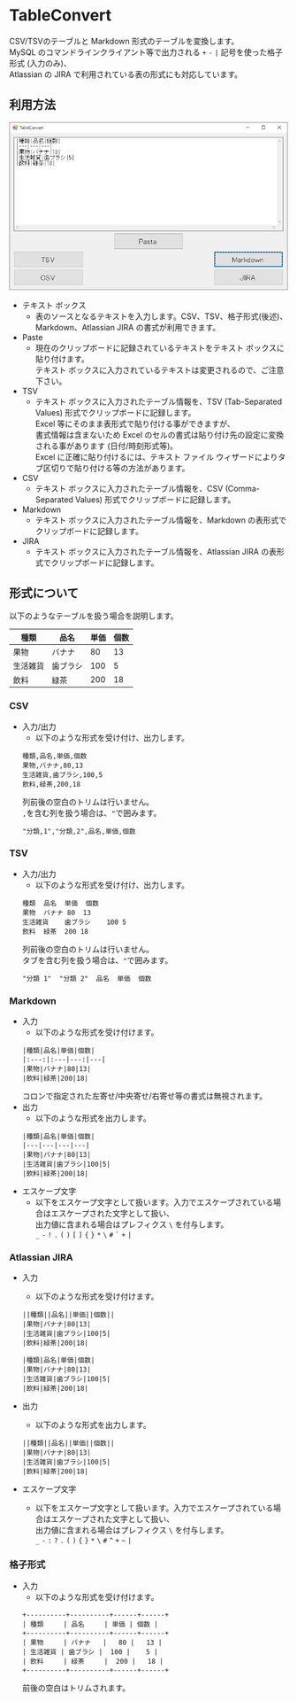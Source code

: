 # TableConvert
CSV/TSVのテーブルと Markdown 形式のテーブルを変換します。  
MySQL のコマンドラインクライアント等で出力される `+` `-` `|` 記号を使った格子形式 (入力のみ)、  
Atlassian の JIRA で利用されている表の形式にも対応しています。

## 利用方法
![TableConvert](Readme/main.png)
- テキスト ボックス
    - 表のソースとなるテキストを入力します。CSV、TSV、格子形式(後述)、Markdown、Atlassian JIRA の書式が利用できます。
- Paste
    - 現在のクリップボードに記録されているテキストをテキスト ボックスに貼り付けます。  
      テキスト ボックスに入力されているテキストは変更されるので、ご注意下さい。
- TSV
    - テキスト ボックスに入力されたテーブル情報を、TSV (Tab-Separated Values) 形式でクリップボードに記録します。  
      Excel 等にそのまま表形式で貼り付ける事ができますが、  
      書式情報は含まないため Excel のセルの書式は貼り付け先の設定に変換される事があります (日付/時刻形式等)。  
      Excel に正確に貼り付けるには、テキスト ファイル ウィザードによりタブ区切りで貼り付ける等の方法があります。
- CSV
    - テキスト ボックスに入力されたテーブル情報を、CSV (Comma-Separated Values) 形式でクリップボードに記録します。
- Markdown
    - テキスト ボックスに入力されたテーブル情報を、Markdown の表形式でクリップボードに記録します。
- JIRA
    - テキスト ボックスに入力されたテーブル情報を、Atlassian JIRA の表形式でクリップボードに記録します。

## 形式について
以下のようなテーブルを扱う場合を説明します。

|種類|品名|単価|個数|
|---|---|---|---|
|果物|バナナ|80|13|
|生活雑貨|歯ブラシ|100|5|
|飲料|緑茶|200|18|

### CSV
- 入力/出力
    - 以下のような形式を受け付け、出力します。
    ```
    種類,品名,単価,個数
    果物,バナナ,80,13
    生活雑貨,歯ブラシ,100,5
    飲料,緑茶,200,18
    ```
    列前後の空白のトリムは行いません。  
    `,`を含む列を扱う場合は、`"`で囲みます。
    ```
    "分類,1","分類,2",品名,単価,個数
    ```

### TSV
- 入力/出力
    - 以下のような形式を受け付け、出力します。
    ```
    種類	品名	単価	個数
    果物	バナナ	80	13
    生活雑貨	歯ブラシ	100	5
    飲料	緑茶	200	18
    ```
    列前後の空白のトリムは行いません。  
    タブを含む列を扱う場合は、`"`で囲みます。
    ```
    "分類	1"	"分類	2"	品名	単価	個数
    ```

### Markdown
- 入力
    - 以下のような形式を受け付けます。  
    ```
    |種類|品名|単価|個数|
    |:---:|:---|---:|---|
    |果物|バナナ|80|13|
    |飲料|緑茶|200|18|
    ```  
    コロンで指定された左寄せ/中央寄せ/右寄せ等の書式は無視されます。
- 出力
    - 以下のような形式を出力します。  
    ```
    |種類|品名|単価|個数|
    |---|---|---|---|
    |果物|バナナ|80|13|
    |生活雑貨|歯ブラシ|100|5|
    |飲料|緑茶|200|18|
    ```
- エスケープ文字
    - 以下をエスケープ文字として扱います。入力でエスケープされている場合はエスケープされた文字として扱い、  
      出力値に含まれる場合はプレフィクス `\` を付与します。  
      `_` `-` `!` `.` `(` `)` `[` `]` `{` `}` `*` `\` `#` `` ` `` `+` `|`

### Atlassian JIRA
- 入力
    - 以下のような形式を受け付けます。  
    ```
    ||種類||品名||単価||個数||
    |果物|バナナ|80|13|
    |生活雑貨|歯ブラシ|100|5|
    |飲料|緑茶|200|18|
    ```  
    ```
    |種類|品名|単価|個数|
    |果物|バナナ|80|13|
    |生活雑貨|歯ブラシ|100|5|
    |飲料|緑茶|200|18|
    ```  
- 出力
    - 以下のような形式を出力します。  
    ```
    ||種類||品名||単価||個数||
    |果物|バナナ|80|13|
    |生活雑貨|歯ブラシ|100|5|
    |飲料|緑茶|200|18|
    ```

- エスケープ文字
    - 以下をエスケープ文字として扱います。入力でエスケープされている場合はエスケープされた文字として扱い、  
      出力値に含まれる場合はプレフィクス `\` を付与します。  
      `_` `-` `:` `?` `.` `(` `)` `{` `}` `*` `\` `#` `^` `+` `~` `|`

### 格子形式
- 入力
    - 以下のような形式を受け付けます。  
    ```
    +----------+----------+------+------+
    | 種類     | 品名     | 単価 | 個数 |
    +----------+----------+------+------+
    | 果物     | バナナ   |   80 |   13 |
    | 生活雑貨 | 歯ブラシ |  100 |    5 |
    | 飲料     | 緑茶     |  200 |   18 |
    +----------+----------+------+------+
    ```
    前後の空白はトリムされます。
